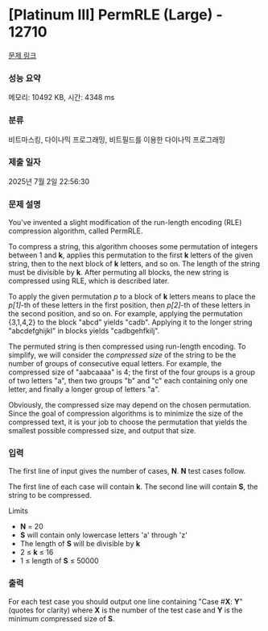 # [Platinum III] PermRLE (Large) - 12710 

[문제 링크](https://www.acmicpc.net/problem/12710) 

### 성능 요약

메모리: 10492 KB, 시간: 4348 ms

### 분류

비트마스킹, 다이나믹 프로그래밍, 비트필드를 이용한 다이나믹 프로그래밍

### 제출 일자

2025년 7월 2일 22:56:30

### 문제 설명

<p>You've invented a slight modification of the run-length encoding (RLE) compression algorithm, called PermRLE.</p>

<p>To compress a string, this algorithm chooses some permutation of integers between 1 and <strong>k</strong>, applies this permutation to the first <strong>k</strong> letters of the given string, then to the next block of <strong>k</strong> letters, and so on. The length of the string must be divisible by <strong>k</strong>. After permuting all blocks, the new string is compressed using RLE, which is described later.</p>

<p>To apply the given permutation <em>p</em> to a block of <strong>k</strong> letters means to place the <em>p[1]</em>-th of these letters in the first position, then <em>p[2]</em>-th of these letters in the second position, and so on. For example, applying the permutation {3,1,4,2} to the block "abcd" yields "cadb". Applying it to the longer string "abcdefghijkl" in blocks yields "cadbgehfkilj".</p>

<p>The permuted string is then compressed using run-length encoding. To simplify, we will consider the <em>compressed size</em> of the string to be the number of groups of consecutive equal letters. For example, the compressed size of "aabcaaaa" is 4; the first of the four groups is a group of two letters "a", then two groups "b" and "c" each containing only one letter, and finally a longer group of letters "a".</p>

<p>Obviously, the compressed size may depend on the chosen permutation. Since the goal of compression algorithms is to minimize the size of the compressed text, it is your job to choose the permutation that yields the smallest possible compressed size, and output that size.</p>

### 입력 

 <p>The first line of input gives the number of cases, <strong>N</strong>. <strong>N</strong> test cases follow.</p>

<p>The first line of each case will contain <strong>k</strong>. The second line will contain <strong>S</strong>, the string to be compressed.</p>

<p>Limits</p>

<ul>
	<li><strong>N</strong> = 20</li>
	<li><strong>S</strong> will contain only lowercase letters 'a' through 'z'</li>
	<li>The length of <strong>S</strong> will be divisible by <strong>k</strong></li>
	<li>2 ≤ <strong>k</strong> ≤ 16</li>
	<li>1 ≤ length of <strong>S</strong> ≤ 50000</li>
</ul>

### 출력 

 <p>For each test case you should output one line containing "Case #<strong>X</strong>: <strong>Y</strong>" (quotes for clarity) where <strong>X</strong> is the number of the test case and <strong>Y</strong> is the minimum compressed size of <strong>S</strong>.</p>

